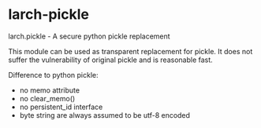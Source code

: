 larch-pickle
============

larch.pickle - A secure python pickle replacement


This module can be used as transparent replacement for pickle.
It does not suffer the vulnerability of original pickle and is 
reasonable fast.

Difference to python pickle:
 - no memo attribute
 - no clear_memo()
 - no persistent_id interface
 - byte string are always assumed to be utf-8 encoded


